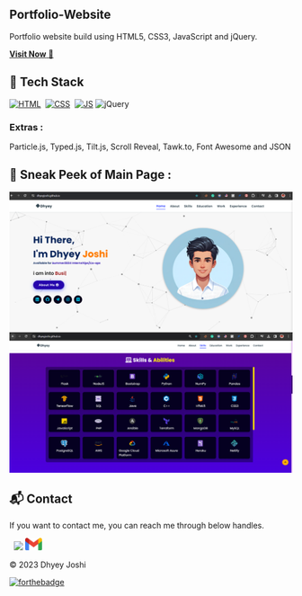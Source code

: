 ## Portfolio-Website
Portfolio website  build using HTML5, CSS3, JavaScript and jQuery.

<a href="https://dhyeyjoshi.github.io/portfolio/" target="_blank">**Visit Now** 🚀</a>


## 📌 Tech Stack
[![HTML](https://img.shields.io/badge/html5%20-%23E34F26.svg?&style=for-the-badge&logo=html5&logoColor=white)](https://github.com/dhyeyjoshi/Portfolio-Website/search?l=html)&nbsp;
[![CSS](https://img.shields.io/badge/css3%20-%231572B6.svg?&style=for-the-badge&logo=css3&logoColor=white)](https://github.com/dhyeyjoshi/Portfolio-Website/search?l=css)&nbsp;
[![JS](https://img.shields.io/badge/javascript%20-%23323330.svg?&style=for-the-badge&logo=javascript&logoColor=%23F7DF1E)](https://github.com/dhyeyjoshi/Portfolio-Website/search?l=javascript)
<img alt="jQuery" src="https://img.shields.io/badge/jquery-%230769AD.svg?style=for-the-badge&logo=jquery&logoColor=white"/>

### Extras : 
Particle.js, Typed.js, Tilt.js, Scroll Reveal, Tawk.to, Font Awesome and JSON

## 📌 Sneak Peek of Main Page :
![mockup720](./assets/images/landingpage.png)
![ss](./assets/images/skills.png)


<h2>📬 Contact</h2>


If you want to contact me, you can reach me through below handles.

&nbsp;&nbsp;<a href="https://www.linkedin.com/in/dhyey-joshi12/"><img src="https://www.felberpr.com/wp-content/uploads/linkedin-logo.png" width="30"></img></a>
<a href="mailto:dhyjoshi@iu.edu"><img src="./assets/images/gmail.webp" width="30"></img></a>


© 2023 Dhyey Joshi


[![forthebadge](https://forthebadge.com/images/badges/built-with-love.svg)](https://forthebadge.com)
